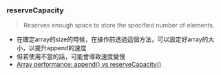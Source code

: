 ### reserveCapacity
> Reserves enough space to store the specified number of elements.
- 在確定array的size的時候，在操作前透過這個方法，可以設定好array的大小，以提升append的速度
- 但若使用不當的話，可能會導致速度變慢
- [Array performance: append() vs reserveCapacity()](https://www.hackingwithswift.com/articles/128/array-performance-append-vs-reservecapacity)